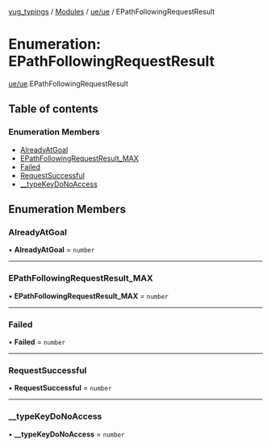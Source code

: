 [yug_typings](../README.md) / [Modules](../modules.md) / [ue/ue](../modules/ue_ue.md) / EPathFollowingRequestResult

# Enumeration: EPathFollowingRequestResult

[ue/ue](../modules/ue_ue.md).EPathFollowingRequestResult

## Table of contents

### Enumeration Members

- [AlreadyAtGoal](ue_ue.EPathFollowingRequestResult.md#alreadyatgoal)
- [EPathFollowingRequestResult\_MAX](ue_ue.EPathFollowingRequestResult.md#epathfollowingrequestresult_max)
- [Failed](ue_ue.EPathFollowingRequestResult.md#failed)
- [RequestSuccessful](ue_ue.EPathFollowingRequestResult.md#requestsuccessful)
- [\_\_typeKeyDoNoAccess](ue_ue.EPathFollowingRequestResult.md#__typekeydonoaccess)

## Enumeration Members

### AlreadyAtGoal

• **AlreadyAtGoal** = `number`

___

### EPathFollowingRequestResult\_MAX

• **EPathFollowingRequestResult\_MAX** = `number`

___

### Failed

• **Failed** = `number`

___

### RequestSuccessful

• **RequestSuccessful** = `number`

___

### \_\_typeKeyDoNoAccess

• **\_\_typeKeyDoNoAccess** = `number`

